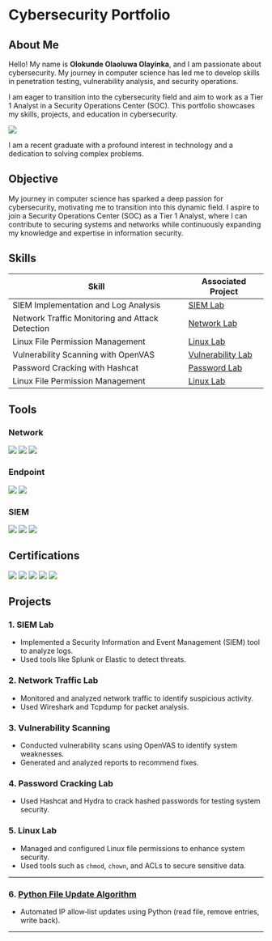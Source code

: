 # Cybersecurity Portfolio

## About Me
Hello! My name is **Olokunde Olaoluwa Olayinka**, and I am passionate about cybersecurity. My journey in computer science has led me to develop skills in penetration testing, vulnerability analysis, and security operations. 

I am eager to transition into the cybersecurity field and aim to work as a Tier 1 Analyst in a Security Operations Center (SOC). This portfolio showcases my skills, projects, and education in cybersecurity.

<a href="https://www.linkedin.com/in/olaoluwa-olokunde-4779672bb/?trk=opento_sprofile_goalscard">
  <img src="https://img.shields.io/badge/-LinkedIn-0072b1?&style=for-the-badge&logo=linkedin&logoColor=white" />
</a>

I am a recent graduate with a profound interest in technology and a dedication to solving complex problems.

## Objective

My journey in computer science has sparked a deep passion for cybersecurity, motivating me to transition into this dynamic field. I aspire to join a Security Operations Center (SOC) as a Tier 1 Analyst, where I can contribute to securing systems and networks while continuously expanding my knowledge and expertise in information security.

## Skills

| Skill                                         | Associated Project         |
|-----------------------------------------------|----------------------------|
| SIEM Implementation and Log Analysis          | [SIEM Lab](#siem-lab)      |
| Network Traffic Monitoring and Attack Detection | [Network Lab](#network-lab) |
| Linux File Permission Management              | [Linux Lab](#linux-lab) |
| Vulnerability Scanning with OpenVAS           | [Vulnerability Lab](#vulnerability-scanning) |
| Password Cracking with Hashcat                | [Password Lab](#password-cracking-lab) |
| Linux File Permission Management              | [Linux Lab](#linux-lab)    |

## Tools

### Network
<div>
    <img src="https://img.shields.io/badge/-Wireshark-1679A7?&style=for-the-badge&logo=Wireshark&logoColor=white" />
    <img src="https://img.shields.io/badge/-Suricata-EF3B2D?&style=for-the-badge&logo=Suricata&logoColor=white" />
    <img src="https://img.shields.io/badge/-Zeek-777BB4?&style=for-the-badge&logo=Zeek&logoColor=white" />
</div>

### Endpoint
<div>
    <img src="https://img.shields.io/badge/-Microsoft_Defender_for_Endpoint-00A4EF?&style=for-the-badge&logo=Microsoft&logoColor=white" />
    <img src="https://img.shields.io/badge/-Velociraptor-4B275F?&style=for-the-badge&logo=Velociraptor&logoColor=white" />
</div>

### SIEM
<div>
    <img src="https://img.shields.io/badge/-Microsoft_Sentinel-0078D4?&style=for-the-badge&logo=Microsoft&logoColor=white" />
    <img src="https://img.shields.io/badge/-Splunk-000000?&style=for-the-badge&logo=Splunk&logoColor=white" />
    <img src="https://img.shields.io/badge/-Elastic-005571?&style=for-the-badge&logo=Elastic&logoColor=white" />
</div>

## Certifications
<div>
<img src="https://img.shields.io/badge/-Security%2B-FF0000?&style=for-the-badge&logo=CompTIA&logoColor=white" />
<img src="https://img.shields.io/badge/-Network%2B-007ACC?&style=for-the-badge&logo=CompTIA&logoColor=white" />
<img src="https://img.shields.io/badge/-A%2B-4D4D4D?&style=for-the-badge&logo=CompTIA&logoColor=white" />
<img src="https://img.shields.io/badge/-CDSA-006400?&style=for-the-badge&logoColor=white" />
<img src="https://img.shields.io/badge/-CCD-000080?&style=for-the-badge&logoColor=white" />
</div>

## Projects

### 1. SIEM Lab
- Implemented a Security Information and Event Management (SIEM) tool to analyze logs.
- Used tools like Splunk or Elastic to detect threats.

### 2. Network Traffic Lab
- Monitored and analyzed network traffic to identify suspicious activity.
- Used Wireshark and Tcpdump for packet analysis.

### 3. Vulnerability Scanning
- Conducted vulnerability scans using OpenVAS to identify system weaknesses.
- Generated and analyzed reports to recommend fixes.

### 4. Password Cracking Lab
- Used Hashcat and Hydra to crack hashed passwords for testing system security.

### 5. Linux Lab
- Managed and configured Linux file permissions to enhance system security.
- Used tools such as `chmod`, `chown`, and ACLs to secure sensitive data.

---

### 6. [Python File Update Algorithm](projects/python-file-update-algorithm.md)
- Automated IP allow‑list updates using Python (read file, remove entries, write back).

---
